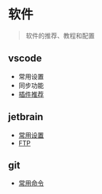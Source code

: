 # 软件

> 软件的推荐、教程和配置

## vscode

- 常用设置
- 同步功能
- [插件推荐](./vscode/README.md)

## jetbrain

- [常用设置](./jetbrain/webstorm-config.md)
- [FTP](./jetbrain/webstorm-deployment.md)

## git

- [常用命令](./git/README.md)

